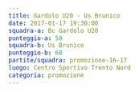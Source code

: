 ```yaml
---
title: Gardolo U20 - Us Brunico
date: 2017-01-17 19:30:00
squadra-a: Bc Gardolo U20
punteggio-a: 58
squadra-b: Us Brunico
punteggio-b: 68
partite/squadra: promozione-16-17
luogo: Centro Sportivo Trento Nord
categoria: promozione
---
```

